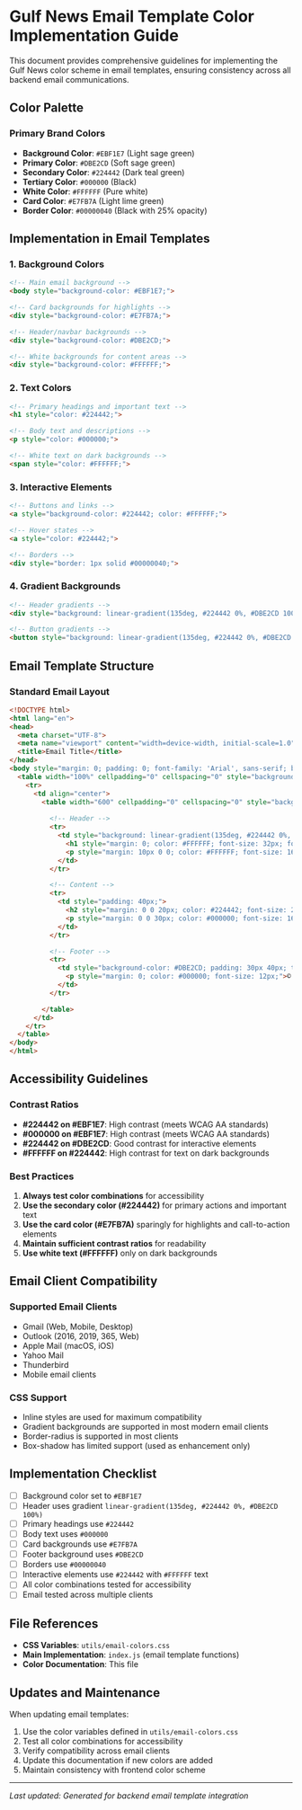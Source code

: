 # Gulf News Email Template Color Implementation Guide

This document provides comprehensive guidelines for implementing the Gulf News color scheme in email templates, ensuring consistency across all backend email communications.

## Color Palette

### Primary Brand Colors

- **Background Color**: `#EBF1E7` (Light sage green)
- **Primary Color**: `#DBE2CD` (Soft sage green)  
- **Secondary Color**: `#224442` (Dark teal green)
- **Tertiary Color**: `#000000` (Black)
- **White Color**: `#FFFFFF` (Pure white)
- **Card Color**: `#E7FB7A` (Light lime green)
- **Border Color**: `#00000040` (Black with 25% opacity)

## Implementation in Email Templates

### 1. Background Colors

```html
<!-- Main email background -->
<body style="background-color: #EBF1E7;">

<!-- Card backgrounds for highlights -->
<div style="background-color: #E7FB7A;">

<!-- Header/navbar backgrounds -->
<div style="background-color: #DBE2CD;">

<!-- White backgrounds for content areas -->
<div style="background-color: #FFFFFF;">
```

### 2. Text Colors

```html
<!-- Primary headings and important text -->
<h1 style="color: #224442;">

<!-- Body text and descriptions -->
<p style="color: #000000;">

<!-- White text on dark backgrounds -->
<span style="color: #FFFFFF;">
```

### 3. Interactive Elements

```html
<!-- Buttons and links -->
<a style="background-color: #224442; color: #FFFFFF;">

<!-- Hover states -->
<a style="color: #224442;">

<!-- Borders -->
<div style="border: 1px solid #00000040;">
```

### 4. Gradient Backgrounds

```html
<!-- Header gradients -->
<div style="background: linear-gradient(135deg, #224442 0%, #DBE2CD 100%);">

<!-- Button gradients -->
<button style="background: linear-gradient(135deg, #224442 0%, #DBE2CD 100%);">
```

## Email Template Structure

### Standard Email Layout

```html
<!DOCTYPE html>
<html lang="en">
<head>
  <meta charset="UTF-8">
  <meta name="viewport" content="width=device-width, initial-scale=1.0">
  <title>Email Title</title>
</head>
<body style="margin: 0; padding: 0; font-family: 'Arial', sans-serif; background-color: #EBF1E7;">
  <table width="100%" cellpadding="0" cellspacing="0" style="background-color: #EBF1E7; padding: 40px 20px;">
    <tr>
      <td align="center">
        <table width="600" cellpadding="0" cellspacing="0" style="background-color: #FFFFFF; border-radius: 16px; overflow: hidden; box-shadow: 0 4px 6px rgba(0, 0, 0, 0.1);">
          
          <!-- Header -->
          <tr>
            <td style="background: linear-gradient(135deg, #224442 0%, #DBE2CD 100%); padding: 40px 40px 30px; text-align: center;">
              <h1 style="margin: 0; color: #FFFFFF; font-size: 32px; font-weight: bold;">Email Title</h1>
              <p style="margin: 10px 0 0; color: #FFFFFF; font-size: 16px;">Subtitle</p>
            </td>
          </tr>

          <!-- Content -->
          <tr>
            <td style="padding: 40px;">
              <h2 style="margin: 0 0 20px; color: #224442; font-size: 24px;">Content Heading</h2>
              <p style="margin: 0 0 30px; color: #000000; font-size: 16px; line-height: 1.6;">Content text</p>
            </td>
          </tr>

          <!-- Footer -->
          <tr>
            <td style="background-color: #DBE2CD; padding: 30px 40px; text-align: center; border-top: 1px solid #00000040;">
              <p style="margin: 0; color: #000000; font-size: 12px;">© 2024 Gulf News. All rights reserved.</p>
            </td>
          </tr>

        </table>
      </td>
    </tr>
  </table>
</body>
</html>
```

## Accessibility Guidelines

### Contrast Ratios

- **#224442 on #EBF1E7**: High contrast (meets WCAG AA standards)
- **#000000 on #EBF1E7**: High contrast (meets WCAG AA standards)  
- **#224442 on #DBE2CD**: Good contrast for interactive elements
- **#FFFFFF on #224442**: High contrast for text on dark backgrounds

### Best Practices

1. **Always test color combinations** for accessibility
2. **Use the secondary color (#224442)** for primary actions and important text
3. **Use the card color (#E7FB7A)** sparingly for highlights and call-to-action elements
4. **Maintain sufficient contrast ratios** for readability
5. **Use white text (#FFFFFF)** only on dark backgrounds

## Email Client Compatibility

### Supported Email Clients

- Gmail (Web, Mobile, Desktop)
- Outlook (2016, 2019, 365, Web)
- Apple Mail (macOS, iOS)
- Yahoo Mail
- Thunderbird
- Mobile email clients

### CSS Support

- Inline styles are used for maximum compatibility
- Gradient backgrounds are supported in most modern email clients
- Border-radius is supported in most clients
- Box-shadow has limited support (used as enhancement only)

## Implementation Checklist

- [ ] Background color set to `#EBF1E7`
- [ ] Header uses gradient `linear-gradient(135deg, #224442 0%, #DBE2CD 100%)`
- [ ] Primary headings use `#224442`
- [ ] Body text uses `#000000`
- [ ] Card backgrounds use `#E7FB7A`
- [ ] Footer background uses `#DBE2CD`
- [ ] Borders use `#00000040`
- [ ] Interactive elements use `#224442` with `#FFFFFF` text
- [ ] All color combinations tested for accessibility
- [ ] Email tested across multiple clients

## File References

- **CSS Variables**: `utils/email-colors.css`
- **Main Implementation**: `index.js` (email template functions)
- **Color Documentation**: This file

## Updates and Maintenance

When updating email templates:

1. Use the color variables defined in `utils/email-colors.css`
2. Test all color combinations for accessibility
3. Verify compatibility across email clients
4. Update this documentation if new colors are added
5. Maintain consistency with frontend color scheme

---

*Last updated: Generated for backend email template integration*
